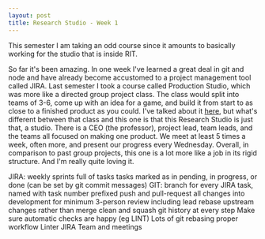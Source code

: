 ```yaml
---
layout: post
title: Research Studio - Week 1
---
```


This semester I am taking an odd course since it amounts to basically working for the studio that is inside RIT.

So far it's been amazing. In one week I've learned a great deal in git and node and have already become accustomed to a project management tool called JIRA. Last semester I took a course called Production Studio, which was more like a directed group project class. The class would split into teams of 3-6, come up with an idea for a game, and build it from start to as close to a finished product as you could. I've talked about it [here](##), but what's different between that class and this one is that this Research Studio is just that, a studio. There is a CEO (the professor), project lead, team leads, and the teams all focused on making one product. We meet at least 5 times a week, often more, and present our progress every Wednesday. Overall, in comparison to past group projects, this one is a lot more like a job in its rigid structure.
And I'm really quite loving it.

JIRA:
  weekly sprints full of tasks
  tasks marked as in pending, in progress, or done (can be set by git commit messages)
GIT:
  branch for every JIRA task, named with task number prefixed
  push and pull-request all changes into development for minimum 3-person review including lead
  rebase upstream changes rather than merge
  clean and squash git history at every step
  Make sure automatic checks are happy (eg LINT)
Lots of git
  rebasing
  proper workflow
Linter
JIRA
Team and meetings
